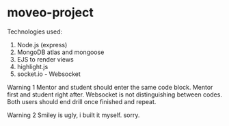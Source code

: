 # moveo-project

Technologies used:

1. Node.js (express)
2. MongoDB atlas and mongoose
3. EJS to render views
4. highlight.js
5. socket.io - Websocket

Warning 1
Mentor and student should enter the same code block. Mentor first and student right after. 
Websocket is not distinguishing between codes. Both users should end drill once finished and repeat.

Warning 2 
Smiley is ugly, i built it myself. sorry.
